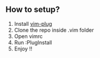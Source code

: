 ## How to setup?
1. Install [vim-plug](https://github.com/junegunn/vim-plug)
2. Clone the repo inside .vim folder
3. Open vimrc 
4. Run :PlugInstall
5. Enjoy !!
